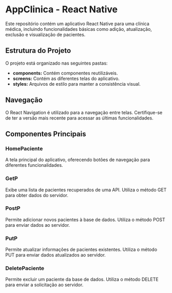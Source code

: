 # AppClinica - React Native

Este repositório contém um aplicativo React Native para uma clínica médica, incluindo funcionalidades básicas como adição, atualização, exclusão e visualização de pacientes.

## Estrutura do Projeto

O projeto está organizado nas seguintes pastas:

- **components:** Contém componentes reutilizáveis.
- **screens:** Contém as diferentes telas do aplicativo.
- **styles:** Arquivos de estilo para manter a consistência visual.

## Navegação

O React Navigation é utilizado para a navegação entre telas. Certifique-se de ter a versão mais recente para acessar as últimas funcionalidades.

## Componentes Principais

### HomePaciente

A tela principal do aplicativo, oferecendo botões de navegação para diferentes funcionalidades.

### GetP

Exibe uma lista de pacientes recuperados de uma API. Utiliza o método GET para obter dados do servidor.

### PostP

Permite adicionar novos pacientes à base de dados. Utiliza o método POST para enviar dados ao servidor.

### PutP

Permite atualizar informações de pacientes existentes. Utiliza o método PUT para enviar dados atualizados ao servidor.

### DeletePaciente

Permite excluir um paciente da base de dados. Utiliza o método DELETE para enviar a solicitação ao servidor.